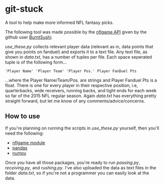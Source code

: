 # git-stuck
A tool to help make more informed NFL fantasy picks.

The following tool was made possible by the [nflgame API](http://pdoc.burntsushi.net/nflgame) given by the github user [BurntSushi](https://github.com/BurntSushi). 

*use_these.py* collects relevant player data (relevant as in, data points that give you points on fanduel) and exports it to a text file. Any text file, as shown in *data.txt*, has a number of tuples per file. Each space seperated tuple is of the following form...
```
'Player Name' 'Player Team' 'Player Pos.' Player FanDuel Pts
```
...where the Player Name/Team/Pos. are strings and Player Fanduel Pts is a float.
There is one for every player in their respective position, i.e, quarterbacks, wide receivers, running backs, and tight ends for each week so far of the 2015 NFL regular season. Again *data.txt* has everything pretty straight forward, but let me know of any comments/advice/concerns. 

## How to use
If you're planning on running the scripts in *use_these.py* yourself, then you'll need the following:
* [nflgame module](https://github.com/BurntSushi/nflgame)
* [pandas](http://pandas.pydata.org/getpandas.html)
* [numpy](http://docs.scipy.org/doc/numpy-1.10.1/user/install.html)

Once you have all those packages, you're ready to run *passing.py*, *receiving.py*, and *rushing.py*. I've also uploaded the data as text files in the folder *data.txt*, so if you're not a programmer you can easily look at the data.  
